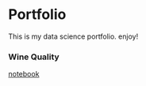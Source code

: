 # Portfolio

This is my data science portfolio. enjoy!


### Wine Quality
[notebook](https://github.com/tegardp/data-science/blob/master/Wine%20Quality/wine.ipynb)
